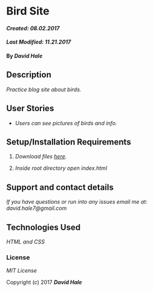 # Bird Site

#### _Created: 08.02.2017_
#### _Last Modified: 11.21.2017_

#### By _David Hale_

## Description

_Practice blog site about birds._

## User Stories

* _Users can see pictures of birds and info._

## Setup/Installation Requirements

1. _Download files [here](https://github.com/phuzisham/bird-blog.git)._

2. _Inside root directory open index.html_

## Support and contact details

_If you have questions or run into any issues email me at: david.hale7@gmail.com_

## Technologies Used

_HTML and CSS_

### License

*MIT License*

Copyright (c) 2017 **_David Hale_**
